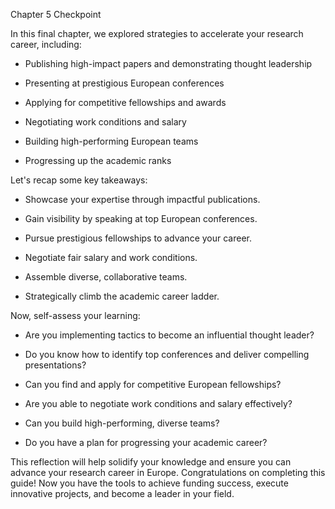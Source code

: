 Chapter 5 Checkpoint

In this final chapter, we explored strategies to accelerate your research career, including:

- Publishing high-impact papers and demonstrating thought leadership

- Presenting at prestigious European conferences 

- Applying for competitive fellowships and awards

- Negotiating work conditions and salary

- Building high-performing European teams

- Progressing up the academic ranks

Let's recap some key takeaways:

- Showcase your expertise through impactful publications.

- Gain visibility by speaking at top European conferences.

- Pursue prestigious fellowships to advance your career.

- Negotiate fair salary and work conditions.

- Assemble diverse, collaborative teams.

- Strategically climb the academic career ladder.

Now, self-assess your learning:

- Are you implementing tactics to become an influential thought leader?

- Do you know how to identify top conferences and deliver compelling presentations?

- Can you find and apply for competitive European fellowships? 

- Are you able to negotiate work conditions and salary effectively?

- Can you build high-performing, diverse teams?

- Do you have a plan for progressing your academic career?

This reflection will help solidify your knowledge and ensure you can advance your research career in Europe. Congratulations on completing this guide! Now you have the tools to achieve funding success, execute innovative projects, and become a leader in your field.